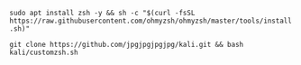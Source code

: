 `sudo apt install zsh -y &&
sh -c "$(curl -fsSL https://raw.githubusercontent.com/ohmyzsh/ohmyzsh/master/tools/install.sh)"`

`git clone https://github.com/jpgjpgjpgjpg/kali.git && bash kali/customzsh.sh`
